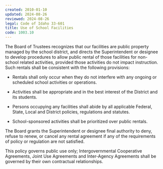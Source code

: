 ```yaml
---
created: 2010-01-10
updated: 2024-08-26
reviewed: 2024-08-26
legal: Code of Idaho 33-601
title: Use of School Facilities
code: 1003.10
---
```


The Board of Trustees recognizes that our facilities are public property managed by the school district, and directs the Superintendent or designee to develop procedures to allow public rental of those facilities for non-school related activities, provided those activities do not impact instruction. Such rentals shall be consistent with the following provisions:

- Rentals shall only occur when they do not interfere with any ongoing or scheduled school activities or operations.

- Activities shall be appropriate and in the best interest of the District and its students.

- Persons occupying any facilities shall abide by all applicable Federal, State, Local and District policies, regulations and statutes.

- School-sponsored activities shall be prioritized over public rentals.

The Board grants the Superintendent or designee final authority to deny, refuse to renew, or cancel any rental agreement if any of the requirements of policy or regulation are not satisfied.

This policy governs public use only; Intergovernmental Cooperative Agreements, Joint Use Agreements and Inter-Agency Agreements shall be governed by their own contractual relationships.

